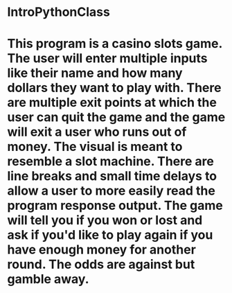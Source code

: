 # IntroPythonClass
# This program is a casino slots game. The user will enter multiple inputs like their name and how many dollars they want to play with. There are multiple exit points at which the user can quit the game and the game will exit a user who runs out of money. The visual is meant to resemble a slot machine. There are line breaks and small time delays to allow a user to more easily read the program response output. The game will tell you if you won or lost and ask if you'd like to play again if you have enough money for another round. The odds are against but gamble away.
